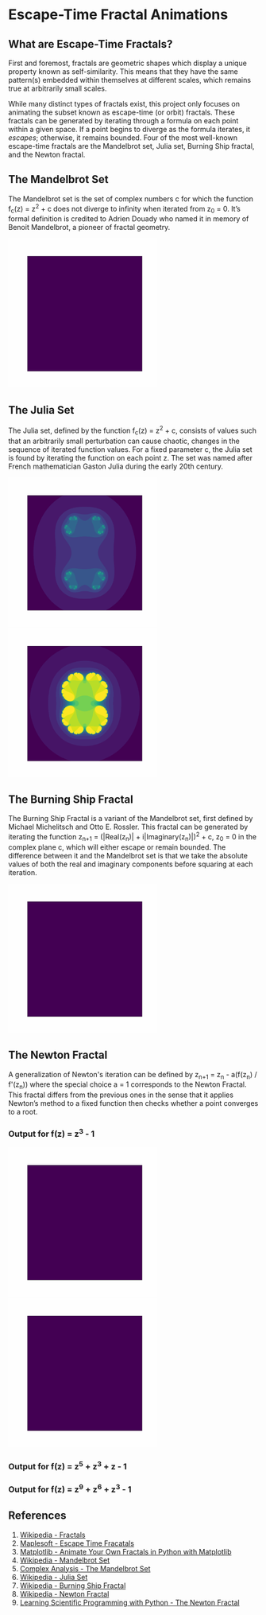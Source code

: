 # Escape-Time Fractal Animations
## What are Escape-Time Fractals?
First and foremost, fractals are geometric shapes which display a unique property known as self-similarity. This means that they have the same pattern(s) embedded within themselves at different scales, which remains true at arbitrarily small scales.

While many distinct types of fractals exist, this project only focuses on animating the subset known as escape-time (or orbit) fractals. These fractals can be generated by iterating through a formula on each point within a given space. If a point begins to diverge as the formula iterates, it *escapes*; otherwise, it remains bounded. Four of the most well-known escape-time fractals are the Mandelbrot set, Julia set, Burning Ship fractal, and the Newton fractal. 

## The Mandelbrot Set
The Mandelbrot set is the set of complex numbers c for which the function f<sub>c</sub>(z) = z<sup>2</sup> + c does not diverge to infinity when iterated from z<sub>0</sub> = 0. It’s formal definition is credited to Adrien Douady who named it in memory of Benoit Mandelbrot, a pioneer of fractal geometry.

<img src="./output/mandelbrot/sample-mandelbrot.gif" alt="Mandelbrot Set; X=-2, Y=-1.5, Width=3, Height=3, and DPU=250" width="300" height="300">

## The Julia Set
The Julia set, defined by the function f<sub>c</sub>(z) = z<sup>2</sup> + c, consists of values such that an arbitrarily small perturbation can cause chaotic, changes in the sequence of iterated function values. For a fixed parameter c, the Julia set is found by iterating the function on each point z. The set was named after French mathematician Gaston Julia during the early 20th century.

<img src="./output/julia/sample-julia.gif" width="300" height="300" title="Julia Set; R=0.7885, X=-2, Y=-2, Width=4, Height=4, Threshold = 20, and DPU=200">
<img src="./output/julia/sample-julia-2.gif" width="300" height="300" title="Julia Set; R=0.285, X=-2, Y=-2, Width=4, Height=4, Threshold = 20, and DPU=200">

## The Burning Ship Fractal
The Burning Ship Fractal is a variant of the Mandelbrot set, first defined by Michael Michelitsch and Otto E. Rossler. This fractal can be generated by iterating the function z<sub>n+1</sub> = (|Real(z<sub>n</sub>)| + i|Imaginary(z<sub>n</sub>)|)<sup>2</sup> + c, z<sub>0</sub> = 0 in the complex plane c, which will either escape or remain bounded. The difference between it and the Mandelbrot set is that we take the absolute values of both the real and imaginary components before squaring at each iteration.

<img src="./output/burningship/sample-burningship.gif" width="300" height="300" title="Burning Ship Fractal; X=-2, Y=-1.5, Width=3, Height=3, and DPU=250">

## The Newton Fractal
A generalization of Newton's iteration can be defined by z<sub>n+1</sub> = z<sub>n</sub> - a(f(z<sub>n</sub>) / f'(z<sub>n</sub>)) where the special choice a = 1 corresponds to the Newton Fractal. This fractal differs from the previous ones in the sense that it applies Newton’s method to a fixed function then checks whether a point converges to a root. 

### Output for f(z) = z<sup>3</sup> - 1
<img src="./output/newton/sample-newton-cbRoot.gif" width="300" height="300" title="The Newton Fractal, coloured by root.">
<img src="./output/newton/sample-newton-cbIteration.gif" width="300" height="300" title="The Newton Fractal, coloured by itration #.">

### Output for f(z) = z<sup>5</sup> + z<sup>3</sup> + z - 1

### Output for f(z) = z<sup>9</sup> + z<sup>6</sup> + z<sup>3</sup> - 1

## References
1. [Wikipedia - Fractals](https://en.wikipedia.org/wiki/Fractal)
2. [Maplesoft - Escape Time Fracatals](https://www.maplesoft.com/support/help/maple/view.aspx?path=MathApps/EscapeTimeFractals)
3. [Matplotlib - Animate Your Own Fractals in Python with Matplotlib](https://matplotlib.org/matplotblog/posts/animated-fractals/)
4. [Wikipedia - Mandelbrot Set](https://en.wikipedia.org/wiki/Mandelbrot_set)
5. [Complex Analysis - The Mandelbrot Set](https://complex-analysis.com/content/mandelbrot_set.html)
6. [Wikipedia - Julia Set](https://en.wikipedia.org/wiki/Julia_set)
7. [Wikipedia - Burning Ship Fractal](https://en.wikipedia.org/wiki/Burning_Ship_fractal)
8. [Wikipedia - Newton Fractal](https://en.wikipedia.org/wiki/Newton_fractal)
9. [Learning Scientific Programming with Python - The Newton Fractal](https://scipython.com/book2/chapter-8-scipy/examples/the-newton-fractal/)